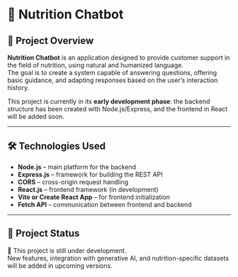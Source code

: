 # 📖 Nutrition Chatbot

## 📌 Project Overview
**Nutrition Chatbot** is an application designed to provide customer support in the field of nutrition, using natural and humanized language.  
The goal is to create a system capable of answering questions, offering basic guidance, and adapting responses based on the user’s interaction history.  

This project is currently in its **early development phase**: the backend structure has been created with Node.js/Express, and the frontend in React will be added soon.

---

## 🛠️ Technologies Used
- **Node.js** – main platform for the backend  
- **Express.js** – framework for building the REST API  
- **CORS** – cross-origin request handling  
- **React.js** – frontend framework (in development)  
- **Vite or Create React App** – for frontend initialization  
- **Fetch API** – communication between frontend and backend  

---

## 🚧 Project Status
🔨 This project is still under development.  
New features, integration with generative AI, and nutrition-specific datasets will be added in upcoming versions.
